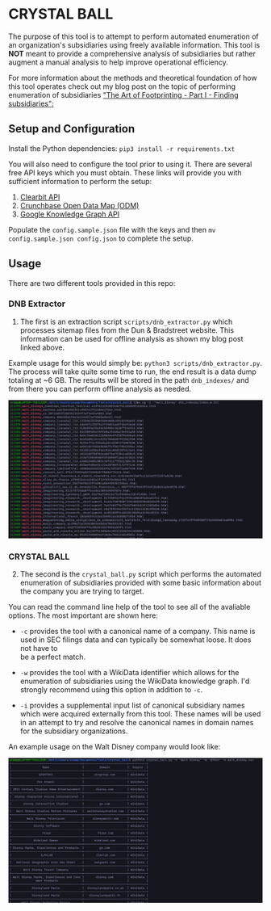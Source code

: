 # CRYSTAL BALL

The purpose of this tool is to attempt to perform automated enumeration of an
organization's subsidiaries using freely available information. This tool is
**NOT** meant to provide a comprehensive analysis of subsidiaries but rather
augment a manual analysis to help improve operational efficiency. 

For more information about the methods and theoretical foundation of how this
tool operates check out my blog post on the topic of performing enumeration of
subsidiaries ["The Art of Footprinting - Part I - Finding
subsidiaries":](https://cramppet.github.io/aof_part1/index.html)

## Setup and Configuration

Install the Python dependencies: `pip3 install -r requirements.txt`

You will also need to configure the tool prior to using it. There are several
free API keys which you must obtain. These links will provide you with
sufficient information to perform the setup:

1. [Clearbit API](https://clearbit.com/blog/company-name-to-domain-api/)
2. [Crunchbase Open Data Map (ODM)](https://data.crunchbase.com/docs/open-data-map)
3. [Google Knowledge Graph API](https://developers.google.com/knowledge-graph)

Populate the `config.sample.json` file with the keys and then `mv
config.sample.json config.json` to complete the setup.

## Usage

There are two different tools provided in this repo:

### DNB Extractor

1. The first is an extraction script `scripts/dnb_extractor.py` which processes
   sitemap files from the Dun &amp; Bradstreet website. This information can be 
   used for offline analysis as shown my blog post linked above.

Example usage for this would simply be: `python3 scripts/dnb_extractor.py`. The
process will take quite some time to run, the end result is a data dump totaling
at ~6 GB. The results will be stored in the path `dnb_indexes/` and from there
you can perform offline analysis as needed.

![DNB Extractor](docs/dnb_extractor_usage.png)

### CRYSTAL BALL

2. The second is the `crystal_ball.py` script which performs the automated
   enumeration of subsidiaries provided with some basic information about the
   company you are trying to target.

You can read the command line help of the tool to see all of the avaliable
options. The most important are shown here:

-   `-c` provides the tool with a canonical name of a company. This name is used
    in SEC filings data and can typically be somewhat loose. It does not have to  
    be a perfect match.

-   `-w` provides the tool with a WikiData identifier which allows for the
    enumeration of subsidiaries using the WikiData knowledge graph. I'd strongly
    recommend using this option in addition to `-c`.

-   `-i` provides a supplemental input list of canonical subsidiary names which
    were acquired externally from this tool. These names will be used in an
    attempt to try and resolve the canonical names in domain names for the
    subsidiary organizations.

An example usage on the Walt Disney company would look like:

![CB Usage](docs/cb_usage.png)

